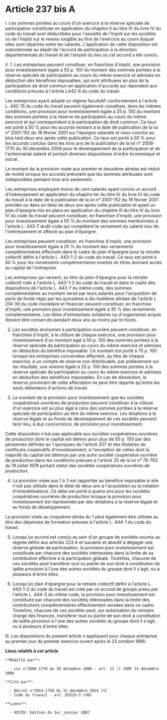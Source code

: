 # Article 237 bis A

I. Les sommes portées au cours d'un exercice à la réserve spéciale de participation constituée en application du chapitre II
du titre IV du livre IV du code du travail sont déductibles pour l'assiette de l'impôt sur les sociétés ou de l'impôt sur le
revenu exigible au titre de l'exercice au cours duquel elles sont réparties entre les salariés. L'application de cette
disposition est subordonnée au dépôt de l'accord de participation à la direction départementale du travail et de l'emploi du
lieu où cet accord a été conclu.

II. 1. Les entreprises peuvent constituer, en franchise d'impôt, une provision pour investissement égale à 50 p. 100 du
montant des sommes portées à la réserve spéciale de participation au cours du même exercice et admises en déduction des
bénéfices imposables, qui sont attribuées en plus de la participation de droit commun en application d'accords qui répondent
aux conditions prévues à l'article L442-6 du code du travail.

Les entreprises ayant adopté un régime facultatif conformément à l'article L. 442-15 du code du travail peuvent également
constituer, dans les mêmes conditions, une provision pour investissement égale à 25 p. 100 du montant des sommes portées à la
réserve de participation au cours du même exercice et qui correspondent à la participation de droit commun. Ce taux est porté
à 50 % pour les accords existant à la date de publication de la loi n° 2001-152 du 19 février 2001 sur l'épargne salariale et
ceux conclus au plus tard deux ans après cette publication. Ce taux est porté à 50 % pour les accords conclus dans les trois
ans de la publication de la loi n° 2006-1770 du 30 décembre 2006 pour le développement de la participation et de
l'actionnariat salarié et portant diverses dispositions d'ordre économique et social.

Le montant de la provision visée aux premier et deuxième alinéas est réduit de moitié lorsque les accords prévoient que les
sommes attribuées sont indisponibles pendant trois ans seulement.

Les entreprises employant moins de cent salariés ayant conclu un accord d'intéressement en application du chapitre Ier du
titre IV du livre IV du code du travail à la date de la publication de la loi n° 2001-152 du 19 février 2001 précitée ou dans
un délai de deux ans après cette publication et ayant un plan d'épargne mis en place en application du chapitre III du titre
IV du livre IV du code du travail peuvent constituer, en franchise d'impôt, une provision pour investissement égale à 50 % du
montant des sommes mentionnées à l'article L. 443-7 dudit code qui complètent le versement du salarié issu de l'intéressement
et affecté au plan d'épargne.

Les entreprises peuvent constituer, en franchise d'impôt, une provision pour investissement égale à 25 % du montant des
versements complémentaires effectués dans le cadre du plan d'épargne pour la retraite collectif défini à l'article L. 443-1-2
du code du travail. Ce taux est porté à 50 % pour les versements complémentaires investis en titres donnant accès au capital
de l'entreprise.

Les entreprises qui versent, au titre du plan d'épargne pour la retraite collectif créé à l'article L. 443-1-2 du code du
travail et dans le cadre des dispositions de l'article L. 443-7 du même code, des sommes complémentaires au montant versé par
leurs salariés pour l'acquisition de parts de fonds régis par les quinzième à dix-huitième alinéas de l'article L. 214-39 du
code monétaire et financier peuvent constituer, en franchise d'impôt, une provision pour investissement égale à 35 % des
versements complémentaires. Les titres d'entreprises solidaires ou d'organismes acquis doivent être conservés pendant deux
ans au moins par le fonds.

2. Les sociétés anonymes à participation ouvrière peuvent constituer, en franchise d'impôt, à la clôture de chaque exercice,
une provision pour investissement d'un montant égal à 50 p. 100 des sommes portées à la réserve spéciale de participation au
cours du même exercice et admises en déduction du bénéfice imposable. Ce montant est porté à 75 p. 100 lorsque les
entreprises concernées affectent, au titre de chaque exercice, à un compte de réserve non distribuable, par prélèvement sur
les résultats, une somme égale à 25 p. 100 des sommes portées à la réserve spéciale de participation au cours du même
exercice et admises en déduction des bénéfices imposables. En cas de dissolution, la réserve provenant de cette affectation
ne peut être répartie qu'entre les seuls détenteurs d'actions de travail.

3. Le montant de la provision pour investissement que les sociétés coopératives ouvrières de production peuvent constituer à
la clôture d'un exercice est au plus égal à celui des sommes portées à la réserve spéciale de participation au titre du même
exercice. Les dotations à la réserve légale et au fonds de développement de ces sociétés peuvent tenir lieu, à due
concurrence, de provision pour investissement.

Cette disposition n'est pas applicable aux sociétés coopératives ouvrières de production dont le capital est détenu pour plus
de 50 p. 100 par des personnes définies au 1 quinquies de l'article 207 et des titulaires de certificats coopératifs
d'investissement, à l'exception de celles dont la majorité du capital est détenue par une autre société coopérative ouvrière
de production dans les conditions prévues à l'article 25 de la loi n° 78-763 du 19 juillet 1978 portant statut des sociétés
coopératives ouvrières de production.

4. La provision visée aux 1 à 3 est rapportée au bénéfice imposable si elle n'est pas utilisée dans le délai de deux ans à
l'acquisition ou la création d'immobilisations. Ce délai est porté à quatre ans pour les sociétés coopératives ouvrières de
production lorsque la provision pour investissement est représentée par des dotations à la réserve légale et au fonds de
développement.

La provision visée au cinquième alinéa du 1 peut également être utilisée au titre des dépenses de formation prévues à
l'article L. 444-1 du code du travail.

5. Lorsqu'un accord est conclu au sein d'un groupe de sociétés soumis au régime défini aux articles 223 A et suivants et
aboutit à dégager une réserve globale de participation, la provision pour investissement est constituée par chacune des
sociétés intéressées dans la limite de sa contribution effective à la participation globale. Toutefois, chacune de ces
sociétés peut transférer tout ou partie de son droit à constitution de ladite provision à l'une des autres sociétés du groupe
dont il s'agit, ou à plusieurs d'entre elles.

6. Lorsqu'un plan d'épargne pour la retraite collectif défini à l'article L. 443-1-2 du code du travail est créé par un
accord de groupe prévu par l'article L. 444-3 du même code, la provision pour investissement est constituée par chacune des
sociétés intéressées dans la limite des contributions complémentaires effectivement versées dans ce cadre. Toutefois, chacune
de ces sociétés peut, sur autorisation du ministre chargé des finances, transférer tout ou partie de son droit à constitution
de ladite provision à l'une des autres sociétés du groupe dont il s'agit, ou à plusieurs d'entre elles.

III. Les dispositions du présent article s'appliquent pour chaque entreprise au premier jour du premier exercice ouvert après
le 23 octobre 1986.

**Liens relatifs à cet article**

	**Modifié par**:

	  - Loi n°2006-1770 du 30 décembre 2006 - art. 11 () JORF 31 décembre 2006

	**Cité par**:

	  - Décret n°2014-1758 du 31 décembre 2014 (V)
	  - Code du travail - art. D3325-5 (VD)

	**Liens**:

	  - HISTO: Edition du 1er janvier 2007
